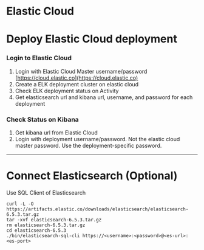 Elastic Cloud
===

# Deploy Elastic Cloud deployment

### Login to Elastic Cloud

1. Login with Elastic Cloud Master username/password
[https://cloud.elastic.co](https://cloud.elastic.co)
2. Create a ELK deployment cluster on elastic cloud
3. Check ELK deployment status on Activity
4. Get elasticsearch url and kibana url, username, and password for each deployment

### Check Status on Kibana

1. Get kibana url from Elastic Cloud
2. Login with deployment username/password. Not the elastic cloud master password. Use the deployment-specific password.

---

# Connect Elasticsearch (Optional)

Use SQL Client of Elasticsearch
```
curl -L -O https://artifacts.elastic.co/downloads/elasticsearch/elasticsearch-6.5.3.tar.gz
tar -xvf elasticsearch-6.5.3.tar.gz
rm elasticsearch-6.5.3.tar.gz
cd elasticsearch-6.5.3
./bin/elasticsearch-sql-cli https://<username>:<password>@<es-url>:<es-port>
```

